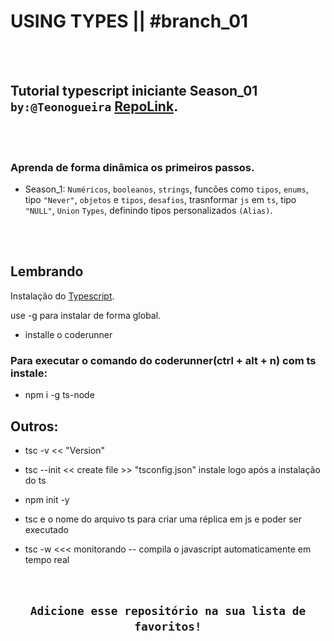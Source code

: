 #  USING TYPES || #branch_01
<br/><br/>
<img src="https://github.com/TeoNogueira/TypeScript-2022/blob/season_01/assets/gifs/ts_anima.gif" title="Using types - Typescript 2022" align="right" width="95" height="95">


## Tutorial typescript iniciante Season_01 `by:@Teonogueira` [RepoLink].
<br/><br/>
### Aprenda de forma dinâmica os primeiros passos.

*  Season_1:  `Numéricos`, `booleanos`, `strings`, funcões como `tipos`, `enums`, tipo `"Never"`, `objetos` e `tipos`, `desafios`, trasnformar `js` em `ts`, tipo `"NULL"`, `Union` `Types`, definindo tipos personalizados `(Alias)`.

<br/><br/>

## Lembrando

Instalação do [Typescript].

use -g para instalar de forma global.

* installe o coderunner

### Para executar o comando do coderunner(ctrl + alt + n) com ts instale:
* npm i -g ts-node


## Outros:

* tsc -v << "Version"

* tsc --init << create file >> "tsconfig.json" instale logo após a instalação do ts

* npm init -y

* tsc e o nome do arquivo ts para criar uma réplica em js e poder ser executado

* tsc -w <<< monitorando -- compila o javascript automaticamente em tempo real



<br/>



[RepoLink]: https://github.com/TeoNogueira/TypeScript-2022
[Typescript]: https://www.npmjs.com/package/typescript
[Teonogueira]: https://github.com/postcss/sugarss
[Package Control]: https://packagecontrol.io/

## <div align="center">`Adicione esse repositório na sua lista de favoritos!`</div>
